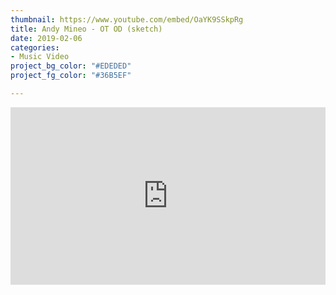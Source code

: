 ```yaml
---
thumbnail: https://www.youtube.com/embed/OaYK9SSkpRg
title: Andy Mineo - OT OD (sketch)
date: 2019-02-06
categories:
- Music Video
project_bg_color: "#EDEDED"
project_fg_color: "#36B5EF"

---
```

<div style="position: relative; padding-bottom: 56.25%; height: 0;" class="videoWrapper"> <iframe style="position: absolute; top: 0; left: 0; width: 100%; height: 100%;" src="https://www.youtube.com/embed/OaYK9SSkpRg" frameborder="0" allow="accelerometer; autoplay; encrypted-media; gyroscope; picture-in-picture" allowfullscreen></iframe> </div>
